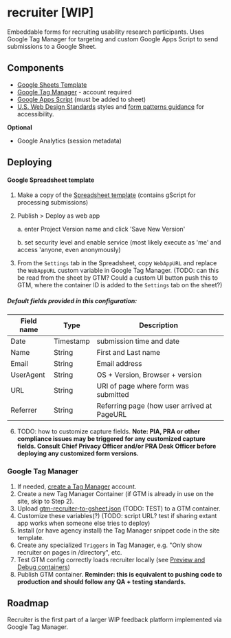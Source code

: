 # recruiter [WIP]
Embeddable forms for recruiting usability research participants. Uses Google Tag Manager for targeting and custom Google Apps Script to send submissions to a Google Sheet.

## Components
 - [Google Sheets Template](https://docs.google.com/a/gsa.gov/spreadsheets/d/1_de-8lkbxPAy0ovb_WH22EI03vX8ZnuZhhiXnXWvxpQ/copy)
 - [Google Tag Manager](https://tagmanager.google.com) - account required 
 - [Google Apps Script](https://script.google.com/a/gsa.gov/d/1CSUCE9JHkMOutafCJxw3NTQ-J3n3PZlF0Z9UEJae9KxIlcq_AkWTXsEa/edit?usp=sharing) (must be added to sheet)
 - [U.S. Web Design Standards](https://standards.usa.gov/) styles and [form patterns guidance](https://standards.usa.gov/components/form-templates/) for accessibility.
 
 **Optional**
 - Google Analytics (session metadata) 
 
 
## Deploying 

#### Google Spreadsheet template
 1. Make a copy of the [Spreadsheet template](https://docs.google.com/a/gsa.gov/spreadsheets/d/1_de-8lkbxPAy0ovb_WH22EI03vX8ZnuZhhiXnXWvxpQ/copy) (contains gScript for processing submissions)
 2. Publish > Deploy as web app
 
    a. enter Project Version name and click 'Save New Version'
    
    b. set security level and enable service (most likely execute as 'me' and access 'anyone, even anonymously)
    
 4. From the `Settings` tab in the Spreadsheet, copy `WebAppURL` and replace the `WebAppURL` custom variable in Google Tag Manager. 
 (TODO: can this be read from the sheet by GTM? Could a custom UI button push this to GTM, where the container ID is added to the `Settings` tab on the sheet?)

##### Default fields provided in this configuration:
 
 | Field name | Type | Description |
 | ---------- | ---- | ----------- |
 | Date | Timestamp | submission time and date |
 | Name | String | First and Last name |
 | Email | String | Email address |
 | UserAgent | String | OS + Version, Browser + version |
 | URL | String | URI of page where form was submitted |
 | Referrer | String | Referring page (how user arrived at PageURL |
 
 6. TODO: how to customize capture fields. 
 **Note: PIA, PRA or other compliance issues may be triggered for any customized capture fields. Consult Chief Privacy Officer and/or PRA Desk Officer before deploying any customized form versions.**


### Google Tag Manager
1. If needed, [create a Tag Manager](https://tagmanager.google.com) account.
2. Create a new Tag Manager Container (if GTM is already in use on the site, skip to Step 2).
3. Upload [gtm-recruiter-to-gsheet.json](https://github.com/laurenancona/recruiter/blob/master/gtm-recruiter-to-sheet.json) (TODO: TEST) to a GTM container.
4. Customize these variables(?) (TODO: script URL? test if sharing extant app works when someone else tries to deploy) 
5. Install (or have agency install) the Tag Manager snippet code in the site template.
6. Create any specialized `Triggers` in Tag Manager, e.g. "Only show recruiter on pages in /directory", etc.
5. Test GTM config correctly loads recruiter locally (see [Preview and Debug containers](https://support.google.com/tagmanager/answer/6107056?visit_id=1-636286168306770023-1579186406&rd=1))
6. Publish GTM container. **Reminder: this is equivalent to pushing code to production and should follow any QA + testing standards.**


## Roadmap
Recruiter is the first part of a larger WIP feedback platform implemented via Google Tag Manager.
